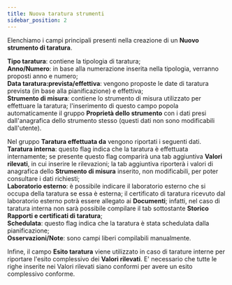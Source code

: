 ```yaml
---
title: Nuova taratura strumenti
sidebar_position: 2
---
```


Elenchiamo i campi principali presenti nella creazione di un **Nuovo strumento di taratura**.      

**Tipo taratura**: contiene la tipologia di taratura;     
**Anno/Numero**: in base alla numerazione inserita nella tipologia, verranno proposti anno e numero;     
**Data taratura:prevista/effettiva**: vengono proposte le date di taratura prevista (in base alla pianificazione) e effettiva;     
**Strumento di misura**: contiene lo strumento di misura utilizzato per effettuare la taratura; l'inserimento di questo campo popola automaticamente il gruppo **Proprietà dello strumento** con i dati presi dall'anagrafica dello strumento stesso (questi dati non sono modificabili dall'utente).

Nel gruppo **Taratura effettuata da** vengono riportati i seguenti dati.     
**Taratura interna**: questo flag indica che la taratura è effettuata internamente; se presente questo flag comparirà una tab aggiuntiva **Valori rilevati**, in cui inserire le rilevazioni; la tab aggiuntiva riporterà i valori di anagrafica dello **Strumento di misura** inserito, non modificabili, per poter consultare i dati richiesti;          
**Laboratorio esterno**: è possibile indicare il laboratorio esterno che si occupa della taratura se essa è esterna; il certificato di taratura ricevuto dal laboratorio esterno potrà essere allegato ai **Documenti**; infatti, nel caso di taratura interna non sarà possibile compilare il tab sottostante **Storico Rapporti e certificati di taratura**;     
**Schedulata**: questo flag indica che la taratura è stata schedulata dalla pianificazione;     
**Osservazioni/Note**: sono campi liberi compilabili manualmente.

Infine, il campo **Esito taratura** viene utilizzato in caso di tarature interne per riportare l'esito complessivo dei **Valori rilevati**. E' necessario che tutte le righe inserite nei Valori rilevati siano conformi per avere un esito complessivo conforme.  

